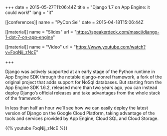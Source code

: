 +++
date = 2015-05-27T11:06:44Z
title = "Django 1.7 on App Engine: it could work!"
lang = "it"

[[conferences]]
name = "PyCon Sei"
date = 2015-04-18T15:06:44Z

[[material]]
name = "Slides"
url  = "https://speakerdeck.com/masci/django-1-dot-7-on-app-engine"

[[material]]
name = "Video"
url  = "https://www.youtube.com/watch?v=FxqNij_zNcE"

+++

Django was actively supported at an early stage of the Python runtime in App Engine SDK 
through the notable django-nonrel framework, a fork of the original project that adds 
support for NoSql databases. But starting from the App Engine SDK 1.6.2, released more 
than two years ago, you can instead deploy Django’s official releases and take advantages 
from the whole stack of the framework.

In less than half an hour we’ll see how we can easily deploy the latest version of Django 
on the Google Cloud Platform, taking advantage of the tools and services provided by 
App Engine, Cloud SQL and Cloud Storage.

{{% youtube FxqNij_zNcE %}}
